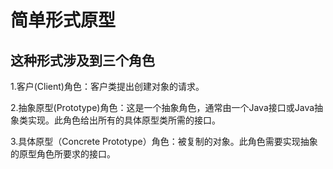# 简单形式原型

## 这种形式涉及到三个角色

1.客户(Client)角色：客户类提出创建对象的请求。

2.抽象原型(Prototype)角色：这是一个抽象角色，通常由一个Java接口或Java抽象类实现。此角色给出所有的具体原型类所需的接口。

3.具体原型（Concrete Prototype）角色：被复制的对象。此角色需要实现抽象的原型角色所要求的接口。
